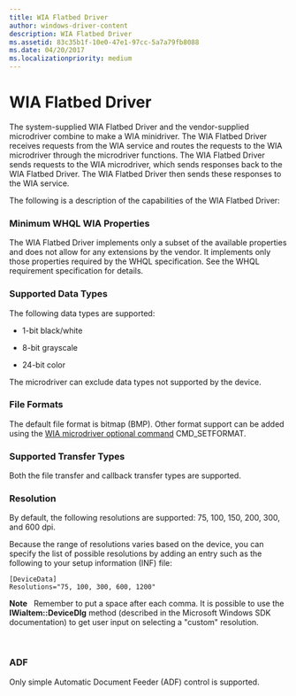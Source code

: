 ```yaml
---
title: WIA Flatbed Driver
author: windows-driver-content
description: WIA Flatbed Driver
ms.assetid: 83c35b1f-10e0-47e1-97cc-5a7a79fb8088
ms.date: 04/20/2017
ms.localizationpriority: medium
---
```


# WIA Flatbed Driver





The system-supplied WIA Flatbed Driver and the vendor-supplied microdriver combine to make a WIA minidriver. The WIA Flatbed Driver receives requests from the WIA service and routes the requests to the WIA microdriver through the microdriver functions. The WIA Flatbed Driver sends requests to the WIA microdriver, which sends responses back to the WIA Flatbed Driver. The WIA Flatbed Driver then sends these responses to the WIA service.

The following is a description of the capabilities of the WIA Flatbed Driver:

### Minimum WHQL WIA Properties

The WIA Flatbed Driver implements only a subset of the available properties and does not allow for any extensions by the vendor. It implements only those properties required by the WHQL specification. See the WHQL requirement specification for details.

### Supported Data Types

The following data types are supported:

-   1-bit black/white

-   8-bit grayscale

-   24-bit color

The microdriver can exclude data types not supported by the device.

### File Formats

The default file format is bitmap (BMP). Other format support can be added using the [WIA microdriver optional command](https://msdn.microsoft.com/library/windows/hardware/ff546016) CMD\_SETFORMAT.

### Supported Transfer Types

Both the file transfer and callback transfer types are supported.

### Resolution

By default, the following resolutions are supported: 75, 100, 150, 200, 300, and 600 dpi.

Because the range of resolutions varies based on the device, you can specify the list of possible resolutions by adding an entry such as the following to your setup information (INF) file:

```INF
[DeviceData]
Resolutions="75, 100, 300, 600, 1200"
```

**Note**   Remember to put a space after each comma.
It is possible to use the **IWiaItem::DeviceDlg** method (described in the Microsoft Windows SDK documentation) to get user input on selecting a "custom" resolution.

 

### ADF

Only simple Automatic Document Feeder (ADF) control is supported.

 

 




